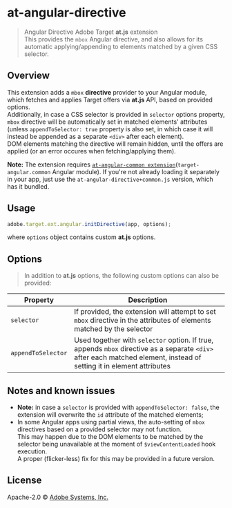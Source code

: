 # at-angular-directive
> Angular Directive Adobe Target **at.js** extension  
> This provides the `mbox` Angular directive, and also allows for its automatic applying/appending to elements matched by a given CSS selector.

## Overview

This extension adds a `mbox` **directive** provider to your Angular module, which fetches and applies Target offers via **at.js** API, based on provided options.  
Additionally, in case a CSS selector is provided in `selector` options property, `mbox` directive will be automatically set in matched elements' attributes (unless `appendToSelector: true` property is also set, in which case it will instead be appended as a separate `<div>` after each element).  
DOM elements matching the directive will remain hidden, until the offers are applied (or an error occures when fetching/applying them).  
  
**Note:** The extension requires [`at-angular-common extension`](../common/)(`target-angular.common` Angular module). If you're not already loading it separately in your app, just use the `at-angular-directive+common.js` version, which has it bundled.

## Usage

```javascript
adobe.target.ext.angular.initDirective(app, options);
```

where `options` object contains custom **at.js** options.  

## Options

> In addition to **at.js** options, the following custom options can also be provided:

Property | Description
--------- | -----------
`selector` | If provided, the extension will attempt to set `mbox` directive in the attributes of elements matched by the selector
`appendToSelector` | Used together with `selector` option. If true, appends `mbox` directive as a separate `<div>` after each matched element, instead of setting it in element attributes

## Notes and known issues

* **Note:** in case a `selector` is provided with `appendToSelector: false`, the extension will overwrite the `id` attribute of the matched elements;
* In some Angular apps using partial views, the auto-setting of `mbox` directives based on a provided selector may not function.  
This may happen due to the DOM elements to be matched by the selector being unavailable at the moment of `$viewContentLoaded` hook execution.  
A proper (flicker-less) fix for this may be provided in a future version.

## License

Apache-2.0 © [Adobe Systems, Inc.](http://www.adobe.com)
